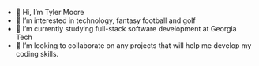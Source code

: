 - 👋 Hi, I’m Tyler Moore
- 👀 I’m interested in technology, fantasy football and golf
- 🌱 I’m currently studying full-stack software development at Georgia Tech
- 💞️ I’m looking to collaborate on any projects that will help me develop my coding skills.
